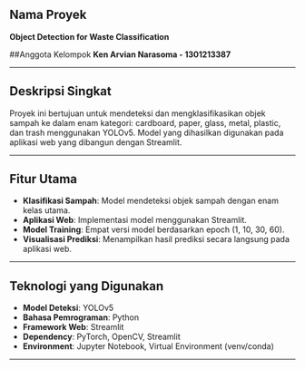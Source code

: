 

## Nama Proyek
**Object Detection for Waste Classification**

##Anggota Kelompok
**Ken Arvian Narasoma - 1301213387**

---

## Deskripsi Singkat
Proyek ini bertujuan untuk mendeteksi dan mengklasifikasikan objek sampah ke dalam enam kategori: cardboard, paper, glass, metal, plastic, dan trash menggunakan YOLOv5. Model yang dihasilkan digunakan pada aplikasi web yang dibangun dengan Streamlit.

---

## Fitur Utama
- **Klasifikasi Sampah**: Model mendeteksi objek sampah dengan enam kelas utama.
- **Aplikasi Web**: Implementasi model menggunakan Streamlit.
- **Model Training**: Empat versi model berdasarkan epoch (1, 10, 30, 60).
- **Visualisasi Prediksi**: Menampilkan hasil prediksi secara langsung pada aplikasi web.

---

## Teknologi yang Digunakan
- **Model Deteksi**: YOLOv5
- **Bahasa Pemrograman**: Python
- **Framework Web**: Streamlit
- **Dependency**: PyTorch, OpenCV, Streamlit
- **Environment**: Jupyter Notebook, Virtual Environment (venv/conda)

---
